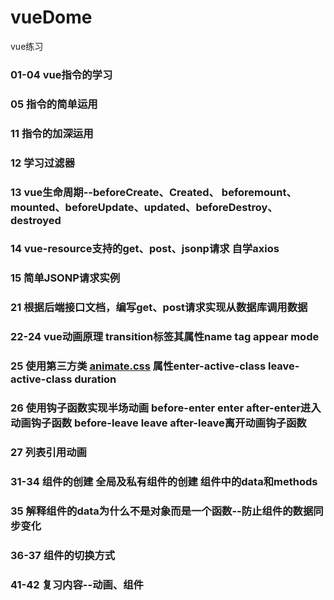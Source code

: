 # vueDome
vue练习
### 01-04 vue指令的学习
### 05 指令的简单运用
### 11 指令的加深运用
### 12 学习过滤器
### 13 vue生命周期--beforeCreate、Created、 beforemount、mounted、beforeUpdate、updated、beforeDestroy、destroyed
### 14 vue-resource支持的get、post、jsonp请求 自学axios
### 15 简单JSONP请求实例
### 21 根据后端接口文档，编写get、post请求实现从数据库调用数据
### 22-24 vue动画原理 transition标签其属性name tag appear mode
### 25 使用第三方类 [animate.css](https://daneden.github.io/animate.css/?) 属性enter-active-class leave-active-class duration
### 26 使用钩子函数实现半场动画 before-enter enter after-enter进入动画钩子函数 before-leave leave after-leave离开动画钩子函数
### 27 列表引用动画
### 31-34 组件的创建 全局及私有组件的创建 组件中的data和methods
### 35 解释组件的data为什么不是对象而是一个函数--防止组件的数据同步变化
### 36-37 组件的切换方式
### 41-42 复习内容--动画、组件
